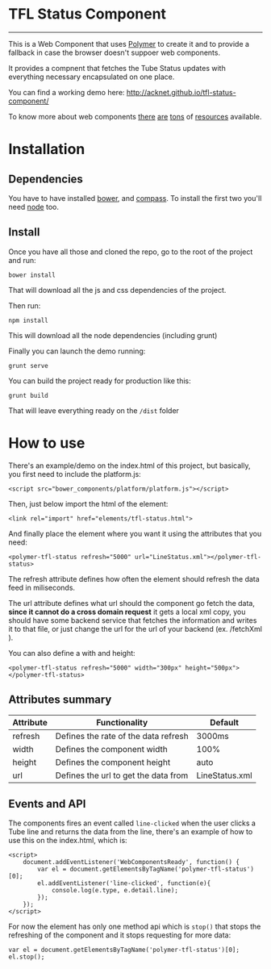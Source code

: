# TFL Status Component
-------

This is a Web Component that uses [Polymer](http://www.polymer-project.org/) to create it and to provide a fallback in case the browser doesn't suppoer web components.

It provides a compnent that fetches the Tube Status updates with everything necessary encapsulated on one place.

You can find a working demo here: http://acknet.github.io/tfl-status-component/

To know more about web components [there](http://www.html5rocks.com/en/tutorials/webcomponents/customelements/) [are](http://www.html5rocks.com/en/tutorials/webcomponents/shadowdom/) [tons](http://css-tricks.com/modular-future-web-components/) of [resources](https://www.google.co.uk/search?q=web+components) available.


# Installation

Dependencies
------------

You have to have installed [bower](http://bower.io/), and [compass](http://compass-style.org/install/). To install the first two you'll need [node](http://nodejs.org/) too.

Install
-------

Once you have all those and cloned the repo, go to the root of the project and run:

    bower install
    
That will download all the js and css dependencies of the project.

Then run:

    npm install
    
This will download all the node dependencies (including grunt)

Finally you can launch the demo running:

    grunt serve
    
You can build the project ready for production like this:

    grunt build
    
That will leave everything ready on the `/dist` folder

# How to use

There's an example/demo on the index.html of this project, but basically, you first need to include the platform.js:

    <script src="bower_components/platform/platform.js"></script>
    
Then, just below import the html of the element:

    <link rel="import" href="elements/tfl-status.html">
    
And finally place the element where you want it using the attributes that you need:

    <polymer-tfl-status refresh="5000" url="LineStatus.xml"></polymer-tfl-status>
    
The refresh attribute defines how often the element should refresh the data feed in miliseconds. 


The url attribute defines what url should the component go fetch the data, **since it cannot do a cross domain  request** it gets a local xml copy, you should have some backend service that fetches the information and writes it to that file, or just change the url for the url of your backend (ex. /fetchXml ).

You can also define a with and height:

    <polymer-tfl-status refresh="5000" width="300px" height="500px"></polymer-tfl-status>
    
Attributes summary
-----------

| Attribute | Functionality                        | Default        |
|-----------|--------------------------------------|----------------|
| refresh   | Defines the rate of the data refresh | 3000ms         |
| width     | Defines the component width          | 100%           |
| height    | Defines the component height         | auto           |
| url       | Defines the url to get the data from | LineStatus.xml |

Events and API
------------
The components fires an event called `line-clicked` when the user clicks a Tube line and returns the data from the line, there's an example of how to use this on the index.html, which is:

    <script>
        document.addEventListener('WebComponentsReady', function() {
            var el = document.getElementsByTagName('polymer-tfl-status')[0];
            el.addEventListener('line-clicked', function(e){
                console.log(e.type, e.detail.line);
            });
        });
    </script>
    
For now the element has only one method api which is `stop()` that stops the refreshing of the component and it stops requesting for more data:

    var el = document.getElementsByTagName('polymer-tfl-status')[0];
    el.stop();